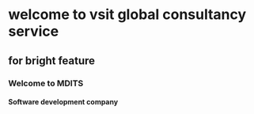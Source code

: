 <h1>welcome to vsit global consultancy service </h1>
<h2> for bright feature </h2>


<h3>Welcome to MDITS</h3>
<h4> Software development company </h4>